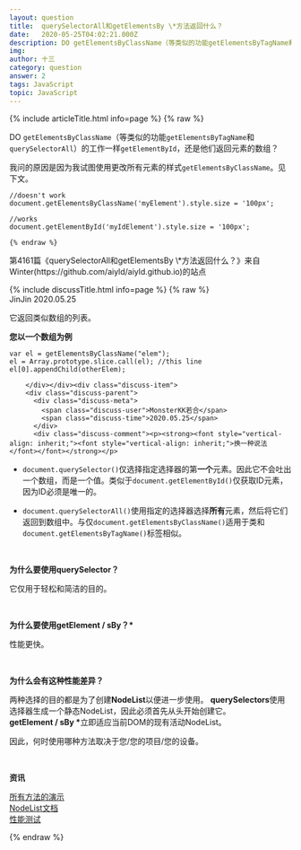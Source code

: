 ```yaml
---
layout: question
title:  querySelectorAll和getElementsBy \*方法返回什么？
date:   2020-05-25T04:02:21.000Z
description: DO getElementsByClassName（等类似的功能getElementsByTagName和querySelectorAll）的工作一样ge...
img: 
author: 十三
category: question
answer: 2
tags: JavaScript
topic: JavaScript
---
```

<div class="article-root">
  <div class="article">
    {% include articleTitle.html info=page %}
    {% raw %}
    <div class="article-content"><p><font style="vertical-align: inherit;"><font style="vertical-align: inherit;">DO </font></font><code>getElementsByClassName</code><font style="vertical-align: inherit;"><font style="vertical-align: inherit;">（等类似的功能</font></font><code>getElementsByTagName</code><font style="vertical-align: inherit;"><font style="vertical-align: inherit;">和</font></font><code>querySelectorAll</code><font style="vertical-align: inherit;"><font style="vertical-align: inherit;">）的工作一样</font></font><code>getElementById</code><font style="vertical-align: inherit;"><font style="vertical-align: inherit;">，还是他们返回元素的数组？</font></font></p>

<p><font style="vertical-align: inherit;"><font style="vertical-align: inherit;">我问的原因是因为我试图使用更改所有元素的样式</font></font><code>getElementsByClassName</code><font style="vertical-align: inherit;"><font style="vertical-align: inherit;">。</font><font style="vertical-align: inherit;">见下文。</font></font></p>

<pre class="lang-js prettyprint prettyprinted" style=""><code><span class="com">//doesn't work</span><span class="pln">
document</span><span class="pun">.</span><span class="pln">getElementsByClassName</span><span class="pun">(</span><span class="str">'myElement'</span><span class="pun">).</span><span class="pln">style</span><span class="pun">.</span><span class="pln">size </span><span class="pun">=</span><span class="pln"> </span><span class="str">'100px'</span><span class="pun">;</span><span class="pln">

</span><span class="com">//works</span><span class="pln">
document</span><span class="pun">.</span><span class="pln">getElementById</span><span class="pun">(</span><span class="str">'myIdElement'</span><span class="pun">).</span><span class="pln">style</span><span class="pun">.</span><span class="pln">size </span><span class="pun">=</span><span class="pln"> </span><span class="str">'100px'</span><span class="pun">;</span></code></pre></div>
    {% endraw %}
  </div>
  <p class="winter_mark">第4161篇《querySelectorAll和getElementsBy \*方法返回什么？》来自Winter(https://github.com/aiyld/aiyld.github.io)的站点</p>
  <div class="discuss-wrapper">
    {% include discussTitle.html info=page %}
    {% raw %}
    <div class="discuss-list">
    <div class="discuss-item">
        <div class="discuss-parent">
          <div class="discuss-meta">
            <span class="discuss-user">JinJin</span>
            <span class="discuss-time">2020.05.25</span>
          </div>
          <div class="discuss-comment"><p><font style="vertical-align: inherit;"><font style="vertical-align: inherit;">它返回类似数组的列表。</font></font></p>

<p><strong><font style="vertical-align: inherit;"><font style="vertical-align: inherit;">您以一个数组为例</font></font></strong></p>

<pre class="lang-js prettyprint prettyprinted" style=""><code><span class="kwd">var</span><span class="pln"> el </span><span class="pun">=</span><span class="pln"> getElementsByClassName</span><span class="pun">(</span><span class="str">"elem"</span><span class="pun">);</span><span class="pln">
el </span><span class="pun">=</span><span class="pln"> </span><span class="typ">Array</span><span class="pun">.</span><span class="pln">prototype</span><span class="pun">.</span><span class="pln">slice</span><span class="pun">.</span><span class="pln">call</span><span class="pun">(</span><span class="pln">el</span><span class="pun">);</span><span class="pln"> </span><span class="com">//this line</span><span class="pln">
el</span><span class="pun">[</span><span class="lit">0</span><span class="pun">].</span><span class="pln">appendChild</span><span class="pun">(</span><span class="pln">otherElem</span><span class="pun">);</span><span class="pln">  </span></code></pre></div>
        </div></div><div class="discuss-item">
        <div class="discuss-parent">
          <div class="discuss-meta">
            <span class="discuss-user">MonsterKK若合</span>
            <span class="discuss-time">2020.05.25</span>
          </div>
          <div class="discuss-comment"><p><strong><font style="vertical-align: inherit;"><font style="vertical-align: inherit;">换一种说法</font></font></strong></p>

<ul>
<li><p><code>document.querySelector()</code><font style="vertical-align: inherit;"><font style="vertical-align: inherit;">仅选择</font><font style="vertical-align: inherit;">指定选择器</font><font style="vertical-align: inherit;">的第</font></font><strong><font style="vertical-align: inherit;"><font style="vertical-align: inherit;">一个</font></font></strong><font style="vertical-align: inherit;"><font style="vertical-align: inherit;">元素。</font><font style="vertical-align: inherit;">因此它不会吐出一个数组，而是一个值。</font><font style="vertical-align: inherit;">类似于</font></font><code>document.getElementById()</code><font style="vertical-align: inherit;"><font style="vertical-align: inherit;">仅获取ID元素，因为ID必须是唯一的。</font></font></p></li>
<li><p><code>document.querySelectorAll()</code><font style="vertical-align: inherit;"><font style="vertical-align: inherit;">使用指定的选择器</font><font style="vertical-align: inherit;">选择</font></font><strong><font style="vertical-align: inherit;"><font style="vertical-align: inherit;">所有</font></font></strong><font style="vertical-align: inherit;"><font style="vertical-align: inherit;">元素，然后将它们返回到数组中。</font><font style="vertical-align: inherit;">与</font><font style="vertical-align: inherit;">仅</font></font><code>document.getElementsByClassName()</code><font style="vertical-align: inherit;"><font style="vertical-align: inherit;">适用于类和</font></font><code>document.getElementsByTagName()</code><font style="vertical-align: inherit;"><font style="vertical-align: inherit;">标签</font><font style="vertical-align: inherit;">相似</font><font style="vertical-align: inherit;">。</font></font></p></li>
</ul>

<p><br></p>

<p><strong><font style="vertical-align: inherit;"><font style="vertical-align: inherit;">为什么要使用querySelector？</font></font></strong></p>

<p><font style="vertical-align: inherit;"><font style="vertical-align: inherit;">它仅用于轻松和简洁的目的。</font></font></p>

<p><br></p>

<p><strong><font style="vertical-align: inherit;"><font style="vertical-align: inherit;">为什么要使用getElement / sBy？*</font></font></strong></p>

<p><font style="vertical-align: inherit;"><font style="vertical-align: inherit;">性能更快。</font></font></p>

<p><br></p>

<p><strong><font style="vertical-align: inherit;"><font style="vertical-align: inherit;">为什么会有这种性能差异？</font></font></strong></p>

<p><font style="vertical-align: inherit;"><font style="vertical-align: inherit;">两种选择的目的都是为了创建</font></font><strong><font style="vertical-align: inherit;"><font style="vertical-align: inherit;">NodeList</font></font></strong><font style="vertical-align: inherit;"><font style="vertical-align: inherit;">以便进一步使用。 
</font></font><strong><font style="vertical-align: inherit;"><font style="vertical-align: inherit;">querySelectors</font></font></strong><font style="vertical-align: inherit;"><font style="vertical-align: inherit;">使用选择器生成一个静态NodeList，因此必须首先从头开始创建它。</font></font><br>
<strong><font style="vertical-align: inherit;"><font style="vertical-align: inherit;">getElement / sBy *</font></font></strong><font style="vertical-align: inherit;"><font style="vertical-align: inherit;">立即适应当前DOM的现有活动NodeList。</font></font></p>

<p><font style="vertical-align: inherit;"><font style="vertical-align: inherit;">因此，何时使用哪种方法取决于您/您的项目/您的设备。</font></font></p>

<p><br></p>

<p><strong><font style="vertical-align: inherit;"><font style="vertical-align: inherit;">资讯</font></font></strong></p>

<p><a href="https://jsfiddle.net/Thielicious/teu8nbd4/" rel="noreferrer"><font style="vertical-align: inherit;"><font style="vertical-align: inherit;">所有方法的演示</font></font></a><br>
<a href="https://developer.mozilla.org/en-US/docs/Web/API/NodeList" rel="noreferrer"><font style="vertical-align: inherit;"><font style="vertical-align: inherit;">NodeList文档</font></font></a><br>
<a href="https://jsperf.com/different-types-of-selecting" rel="noreferrer"><font style="vertical-align: inherit;"><font style="vertical-align: inherit;">性能测试</font></font></a></p></div>
        </div></div>
    </div>
    {% endraw %}
  </div>
<div>
